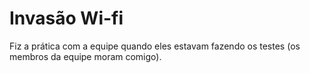 # Invasão Wi-fi


Fiz a prática com a equipe quando eles estavam fazendo os testes (os membros da equipe moram comigo). 
